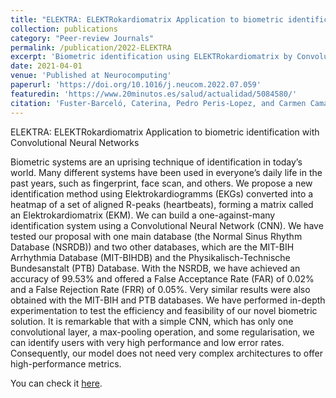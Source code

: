 ```yaml
---
title: "ELEKTRA: ELEKTRokardiomatrix Application to biometric identification with Convolutional Neural Networks"
collection: publications
category: "Peer-review Journals"
permalink: /publication/2022-ELEKTRA
excerpt: 'Biometric identification using ELEKTRokardiomatrix by Convolutional Neural Networks'
date: 2021-04-01
venue: 'Published at Neurocomputing'
paperurl: 'https://doi.org/10.1016/j.neucom.2022.07.059'
featuredin: 'https://www.20minutos.es/salud/actualidad/5084580/'
citation: 'Fuster-Barceló, Caterina, Pedro Peris-Lopez, and Carmen Camara. "ELEKTRA: ELEKTRokardiomatrix application to biometric identification with convolutional neural networks." Neurocomputing 506 (2022): 37-49.'
---
```

ELEKTRA: ELEKTRokardiomatrix Application to biometric identification with Convolutional Neural Networks

Biometric systems are an uprising technique of identification in today’s world. Many different systems have been used in everyone’s daily life in the past years, such as fingerprint, face scan, and others. We propose a new identification method using Elektrokardiogramms (EKGs) converted into a heatmap of a set of aligned R-peaks (heartbeats), forming a matrix called an Elektrokardiomatrix (EKM). We can build a one-against-many identification system using a Convolutional Neural Network (CNN). We have tested our proposal with one main database (the Normal Sinus Rhythm Database (NSRDB)) and two other databases, which are the MIT-BIH Arrhythmia Database (MIT-BIHDB) and the Physikalisch-Technische Bundesanstalt (PTB) Database. With the NSRDB, we have achieved an accuracy of 99.53% and offered a False Acceptance Rate (FAR) of 0.02% and a False Rejection Rate (FRR) of 0.05%. Very similar results were also obtained with the MIT-BIH and PTB databases. We have performed in-depth experimentation to test the efficiency and feasibility of our novel biometric solution. It is remarkable that with a simple CNN, which has only one convolutional layer, a max-pooling operation, and some regularisation, we can identify users with very high performance and low error rates. Consequently, our model does not need very complex architectures to offer high-performance metrics.

You can check it [here](https://doi.org/10.1016/j.neucom.2022.07.059).
